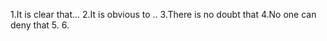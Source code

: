 

1.It is clear that...
2.It is obvious to ..
3.There is no doubt that
4.No one can deny that
5.
6.
